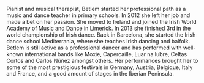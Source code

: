 Pianist and musical therapist, Betlem started her professional path as a music and dance teacher in primary schools. In 2012 she left her job and made a bet on her passion. She moved to Ireland and joined the Irish World Academy of Music and Dance in Limerick. In 2013 she finished 3rd in the world championship of Irish dance. Back in Barcelona, she started the Irish dance school Mediterrania, where she teaches Irish dancing and balfolk.
Betlem is still active as a professional dancer and has performed with well-known international bands like Moxie, Capercaille, Luar na lubre, Celtas Cortos and Carlos Núñez amongst others. Her performances brought her to some of the most prestigious festivals in Germany, Austria, Belgique, Italy and France, and a good amount of stages in the Iberian Peninsula.
